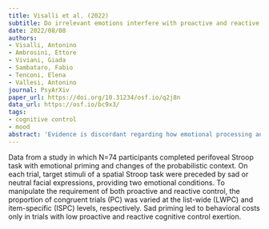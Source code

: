 ```yaml
---
title: Visalli et al. (2022)
subtitle: Do irrelevant emotions interfere with proactive and reactive control? Evidence from an emotional priming Stroop task.
date: 2022/08/08
authors:
- Visalli, Antonino
- Ambrosini, Ettore
- Viviani, Giada
- Sambataro, Fabio
- Tenconi, Elena
- Vallesi, Antonino
journal: PsyArXiv
paper_url: https://doi.org/10.31234/osf.io/q2j8n
data_url: https://osf.io/bc9x3/
tags:
- cognitive control
- mood
abstract: 'Evidence is discordant regarding how emotional processing and cognitive control interact to shape behavior. This study sought to examine this interaction by looking at the distinction between proactive and reactive modes of control and how they relate with emotional processing. Seventy-four healthy participants performed an emotional priming Stroop task. On each trial, target stimuli of a spatial Stroop task were preceded by sad or neutral facial expressions, providing two emotional conditions. To manipulate the requirement of both proactive and reactive control, the proportion of congruent trials (PC) was varied at the list-wide (LWPC) and item-specific (ISPC) levels, respectively. We found that sad priming led to behavioral costs only in trials with low proactive and reactive cognitive control exertion. Our findings suggest that emotional processing affects processing stages other than cognitive control in the Stroop task. Moreover, both proactive and reactive control modes seem effective in overcoming emotional interference of priming stimuli.'
---
```


Data from a study in which N=74 participants completed perifoveal Stroop task with emotional priming and changes of the probabilistic context. On each trial, target stimuli of a spatial Stroop task were preceded by sad or neutral facial expressions, providing two emotional conditions. To manipulate the requirement of both proactive and reactive control, the proportion of congruent trials (PC) was varied at the list-wide (LWPC) and item-specific (ISPC) levels, respectively. Sad priming led to behavioral costs only in trials with low proactive and reactive cognitive control exertion.
